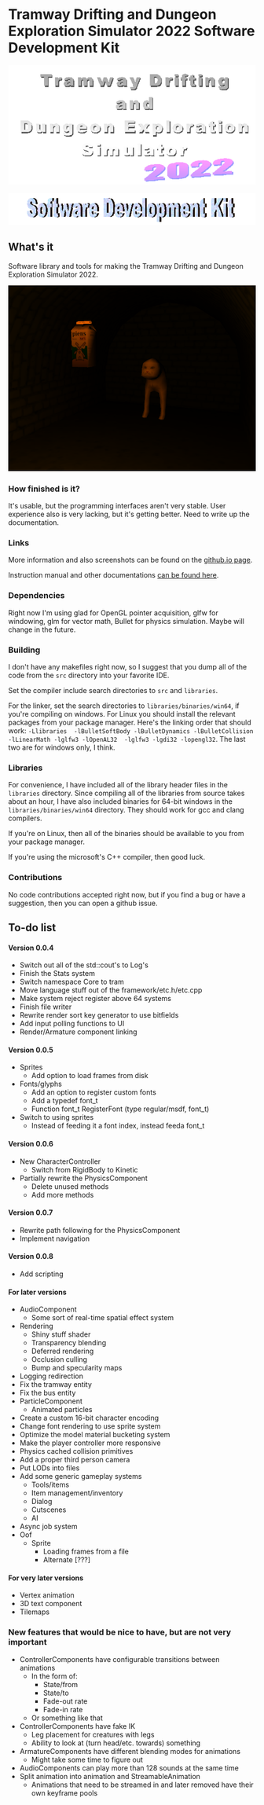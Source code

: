 # Tramway Drifting and Dungeon Exploration Simulator 2022 Software Development Kit

![Tramway Drifting and Dungeon Exploration Simulator 2022 logo](/docs/logo.gif)

![Software Development Kit logo](/docs/devkit.gif)

## What's it

Software library and tools for making the Tramway Drifting and Dungeon Exploration Simulator 2022.

![Software Development Kit logo](/docs/screen11.png)

### How finished is it?

It's usable, but the programming interfaces aren't very stable. User experience also is very lacking, but it's getting better. Need to write up the documentation.

### Links

More information and also screenshots can be found on the [github.io page](https://racenis.github.io/tram-sdk/). 

Instruction manual and other documentations [can be found here](https://racenis.github.io/tram-sdk/manual/). 

### Dependencies
Right now I'm using glad for OpenGL pointer acquisition, glfw for windowing, glm for vector math, Bullet for physics simulation. Maybe will change in the future.

### Building
I don't have any makefiles right now, so I suggest that you dump all of the code from the `src` directory into your favorite IDE.

Set the compiler include search directories to `src` and `libraries`.

For the linker, set the search directories to `libraries/binaries/win64`, if you're compiling on windows. For Linux you should install the relevant packages from your package manager. Here's the linking order that should work: `-Llibraries  -lBulletSoftBody -lBulletDynamics -lBulletCollision -lLinearMath -lglfw3 -lOpenAL32  -lglfw3 -lgdi32 -lopengl32`. The last two are for windows only, I think.

### Libraries
For convenience, I have included all of the library header files in the `libraries` directory. Since compiling all of the libraries from source takes about an hour, I have also included binaries for 64-bit windows in the `libraries/binaries/win64` directory. They should work for gcc and clang compilers.

If you're on Linux, then all of the binaries should be available to you from your package manager.

If you're using the microsoft's C++ compiler, then good luck.

### Contributions
No code contributions accepted right now, but if you find a bug or have a suggestion, then you can open a github issue.

## To-do list
#### Version 0.0.4
- Switch out all of the std::cout's to Log's
- Finish the Stats system
- Switch namespace Core to tram
- Move language stuff out of the framework/etc.h/etc.cpp
- Make system reject register above 64 systems
- Finish file writer
- Rewrite render sort key generator to use bitfields
- Add input polling functions to UI
- Render/Armature component linking

#### Version 0.0.5
- Sprites
	- Add option to load frames from disk
- Fonts/glyphs 
	- Add an option to register custom fonts
	- Add a typedef font_t
	- Function font_t RegisterFont (type regular/msdf, font_t)
- Switch to using sprites
	- Instead of feeding it a font index, instead feeda font_t

#### Version 0.0.6
- New CharacterController
	- Switch from RigidBody to Kinetic
- Partially rewrite the PhysicsComponent
	- Delete unused methods
	- Add more methods

#### Version 0.0.7
- Rewrite path following for the PhysicsComponent
- Implement navigation

#### Version 0.0.8
- Add scripting


#### For later versions
- AudioComponent
	- Some sort of real-time spatial effect system
- Rendering
	- Shiny stuff shader
	- Transparency blending
	- Deferred rendering
	- Occlusion culling
	- Bump and specularity maps
- Logging redirection
- Fix the tramway entity
- Fix the bus entity
- ParticleComponent
	- Animated particles
- Create a custom 16-bit character encoding
- Change font rendering to use sprite system
- Optimize the model material bucketing system
- Make the player controller more responsive
- Physics cached collision primitives
- Add a proper third person camera 
- Put LODs into files
- Add some generic gameplay systems
	- Tools/items
	- Item management/inventory
	- Dialog
	- Cutscenes
	- AI
- Async job system
- Oof
	- Sprite
		- Loading frames from a file
		- Alternate [???]


#### For very later versions
- Vertex animation
- 3D text component
- Tilemaps

### New features that would be nice to have, but are not very important
- ControllerComponents have configurable transitions between animations
	- In the form of:
		- State/from
		- State/to
		- Fade-out rate
		- Fade-in rate
	- Or something like that
- ControllerComponents have fake IK
	- Leg placement for creatures with legs
	- Ability to look at (turn head/etc. towards) something
- ArmatureComponents have different blending modes for animations
	- Might take some time to figure out
- AudioComponents can play more than 128 sounds at the same time
- Split animation into animation and StreamableAnimation
	- Animations that need to be streamed in and later removed have their own keyframe pools